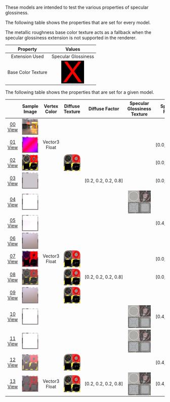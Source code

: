 These models are intended to test the various properties of specular glossiness.  

The following table shows the properties that are set for every model.  

The metallic roughness base color texture acts as a fallback when the specular glossiness extension is not supported in the renderer.  

| Property | **Values** |
| :---: | :---: |
| Extension Used | Specular Glossiness |
| Base Color Texture | [<img src="Figures/Thumbnails/BaseColor_X.png" align="middle">](Textures/BaseColor_X.png) |

 
The following table shows the properties that are set for a given model.  

|   | Sample Image | Vertex Color | Diffuse Texture | Diffuse Factor | Specular Glossiness Texture | Specular Factor | Glossiness Factor |
| :---: | :---: | :---: | :---: | :---: | :---: | :---: | :---: |
| [00](Material_SpecularGlossiness_00.gltf)<br>[View](https://bghgary.github.io/glTF-Assets-Viewer/?folder=Material_SpecularGlossiness&model=0) | [<img src="Figures/Thumbnails/Material_SpecularGlossiness_00.png" align="middle">](Figures/SampleImages/Material_SpecularGlossiness_00.png) |   |   |   |   |   |   |
| [01](Material_SpecularGlossiness_01.gltf)<br>[View](https://bghgary.github.io/glTF-Assets-Viewer/?folder=Material_SpecularGlossiness&model=1) | [<img src="Figures/Thumbnails/Material_SpecularGlossiness_01.png" align="middle">](Figures/SampleImages/Material_SpecularGlossiness_01.png) | Vector3 Float |   |   |   | [0.0,&nbsp;0.0,&nbsp;0.0] |   |
| [02](Material_SpecularGlossiness_02.gltf)<br>[View](https://bghgary.github.io/glTF-Assets-Viewer/?folder=Material_SpecularGlossiness&model=2) | [<img src="Figures/Thumbnails/Material_SpecularGlossiness_02.png" align="middle">](Figures/SampleImages/Material_SpecularGlossiness_02.png) |   | [<img src="Figures/Thumbnails/Diffuse_Plane.png" align="middle">](Textures/Diffuse_Plane.png) |   |   | [0.0,&nbsp;0.0,&nbsp;0.0] |   |
| [03](Material_SpecularGlossiness_03.gltf)<br>[View](https://bghgary.github.io/glTF-Assets-Viewer/?folder=Material_SpecularGlossiness&model=3) | [<img src="Figures/Thumbnails/Material_SpecularGlossiness_03.png" align="middle">](Figures/SampleImages/Material_SpecularGlossiness_03.png) |   |   | [0.2,&nbsp;0.2,&nbsp;0.2,&nbsp;0.8] |   | [0.0,&nbsp;0.0,&nbsp;0.0] |   |
| [04](Material_SpecularGlossiness_04.gltf)<br>[View](https://bghgary.github.io/glTF-Assets-Viewer/?folder=Material_SpecularGlossiness&model=4) | [<img src="Figures/Thumbnails/Material_SpecularGlossiness_04.png" align="middle">](Figures/SampleImages/Material_SpecularGlossiness_04.png) |   |   |   | [<img src="Figures/Thumbnails/SpecularGlossiness_Plane.png" align="middle">](Textures/SpecularGlossiness_Plane.png) |   |   |
| [05](Material_SpecularGlossiness_05.gltf)<br>[View](https://bghgary.github.io/glTF-Assets-Viewer/?folder=Material_SpecularGlossiness&model=5) | [<img src="Figures/Thumbnails/Material_SpecularGlossiness_05.png" align="middle">](Figures/SampleImages/Material_SpecularGlossiness_05.png) |   |   |   |   | [0.4,&nbsp;0.4,&nbsp;0.4] |   |
| [06](Material_SpecularGlossiness_06.gltf)<br>[View](https://bghgary.github.io/glTF-Assets-Viewer/?folder=Material_SpecularGlossiness&model=6) | [<img src="Figures/Thumbnails/Material_SpecularGlossiness_06.png" align="middle">](Figures/SampleImages/Material_SpecularGlossiness_06.png) |   |   |   |   |   | 0.3 |
| [07](Material_SpecularGlossiness_07.gltf)<br>[View](https://bghgary.github.io/glTF-Assets-Viewer/?folder=Material_SpecularGlossiness&model=7) | [<img src="Figures/Thumbnails/Material_SpecularGlossiness_07.png" align="middle">](Figures/SampleImages/Material_SpecularGlossiness_07.png) | Vector3 Float | [<img src="Figures/Thumbnails/Diffuse_Plane.png" align="middle">](Textures/Diffuse_Plane.png) |   |   | [0.0,&nbsp;0.0,&nbsp;0.0] |   |
| [08](Material_SpecularGlossiness_08.gltf)<br>[View](https://bghgary.github.io/glTF-Assets-Viewer/?folder=Material_SpecularGlossiness&model=8) | [<img src="Figures/Thumbnails/Material_SpecularGlossiness_08.png" align="middle">](Figures/SampleImages/Material_SpecularGlossiness_08.png) |   | [<img src="Figures/Thumbnails/Diffuse_Plane.png" align="middle">](Textures/Diffuse_Plane.png) | [0.2,&nbsp;0.2,&nbsp;0.2,&nbsp;0.8] |   | [0.0,&nbsp;0.0,&nbsp;0.0] |   |
| [09](Material_SpecularGlossiness_09.gltf)<br>[View](https://bghgary.github.io/glTF-Assets-Viewer/?folder=Material_SpecularGlossiness&model=9) | [<img src="Figures/Thumbnails/Material_SpecularGlossiness_09.png" align="middle">](Figures/SampleImages/Material_SpecularGlossiness_09.png) |   | [<img src="Figures/Thumbnails/Diffuse_Plane.png" align="middle">](Textures/Diffuse_Plane.png) |   |   |   | 0.3 |
| [10](Material_SpecularGlossiness_10.gltf)<br>[View](https://bghgary.github.io/glTF-Assets-Viewer/?folder=Material_SpecularGlossiness&model=10) | [<img src="Figures/Thumbnails/Material_SpecularGlossiness_10.png" align="middle">](Figures/SampleImages/Material_SpecularGlossiness_10.png) |   |   |   | [<img src="Figures/Thumbnails/SpecularGlossiness_Plane.png" align="middle">](Textures/SpecularGlossiness_Plane.png) | [0.4,&nbsp;0.4,&nbsp;0.4] |   |
| [11](Material_SpecularGlossiness_11.gltf)<br>[View](https://bghgary.github.io/glTF-Assets-Viewer/?folder=Material_SpecularGlossiness&model=11) | [<img src="Figures/Thumbnails/Material_SpecularGlossiness_11.png" align="middle">](Figures/SampleImages/Material_SpecularGlossiness_11.png) |   |   |   | [<img src="Figures/Thumbnails/SpecularGlossiness_Plane.png" align="middle">](Textures/SpecularGlossiness_Plane.png) |   | 0.3 |
| [12](Material_SpecularGlossiness_12.gltf)<br>[View](https://bghgary.github.io/glTF-Assets-Viewer/?folder=Material_SpecularGlossiness&model=12) | [<img src="Figures/Thumbnails/Material_SpecularGlossiness_12.png" align="middle">](Figures/SampleImages/Material_SpecularGlossiness_12.png) |   | [<img src="Figures/Thumbnails/Diffuse_Plane.png" align="middle">](Textures/Diffuse_Plane.png) |   |   | [0.4,&nbsp;0.4,&nbsp;0.4] | 0.3 |
| [13](Material_SpecularGlossiness_13.gltf)<br>[View](https://bghgary.github.io/glTF-Assets-Viewer/?folder=Material_SpecularGlossiness&model=13) | [<img src="Figures/Thumbnails/Material_SpecularGlossiness_13.png" align="middle">](Figures/SampleImages/Material_SpecularGlossiness_13.png) | Vector3 Float | [<img src="Figures/Thumbnails/Diffuse_Plane.png" align="middle">](Textures/Diffuse_Plane.png) | [0.2,&nbsp;0.2,&nbsp;0.2,&nbsp;0.8] | [<img src="Figures/Thumbnails/SpecularGlossiness_Plane.png" align="middle">](Textures/SpecularGlossiness_Plane.png) | [0.4,&nbsp;0.4,&nbsp;0.4] | 0.3 |
 
